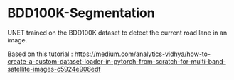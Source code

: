 # BDD100K-Segmentation
UNET trained on the BDD100K dataset to detect the current road lane in an image.

Based on this tutorial : https://medium.com/analytics-vidhya/how-to-create-a-custom-dataset-loader-in-pytorch-from-scratch-for-multi-band-satellite-images-c5924e908edf
